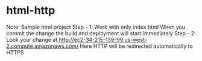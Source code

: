 # html-http
Note:
Sample html project
Step - 1:
Work with only index.html
When you commit the change the build and deployment will start immediately
Step - 2:
Look your change at http://ec2-34-215-139-99.us-west-2.compute.amazonaws.com/
Here HTTP will be redirected automatically to HTTPS
